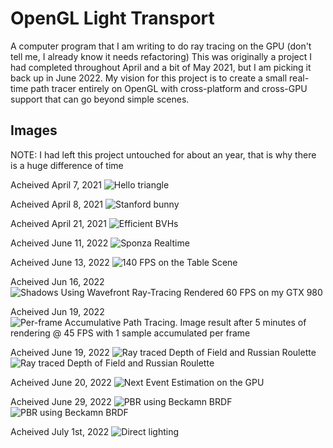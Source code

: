 # OpenGL Light Transport

A computer program that I am writing to do ray tracing on the GPU (don't tell me, I already know it needs refactoring)
This was originally a project I had completed throughout April and a bit of May 2021, but I am picking it back up in June 2022. My vision for this project is to create a small real-time path tracer entirely on OpenGL with cross-platform and cross-GPU support that can go beyond simple scenes.

## Images

NOTE: I had left this project untouched for about an year, that is why there is a huge difference of time

Acheived April 7, 2021
![Hello triangle](images/1FirstTriangle.png)

Acheived April 8, 2021
![Stanford bunny](images/2StanfordBunny.png)

Acheived April 21, 2021
![Efficient BVHs](images/3BVHTest.png)

Acheived June 11, 2022
![Sponza Realtime](images/4SponzaRendering.png)

Acheived June 13, 2022
![140 FPS on the Table Scene](images/5MergingMesh.png)

Acheived Jun 16, 2022
![Shadows Using Wavefront Ray-Tracing Rendered 60 FPS on my GTX 980](images/6WavefrontShadows.png)

Acheived Jun 19, 2022
![Per-frame Accumulative Path Tracing. Image result after 5 minutes of rendering @ 45 FPS with 1 sample accumulated per frame](images/7PathTracing.png)

Acheived June 19, 2022
![Ray traced Depth of Field and Russian Roulette](images/8.1RayTracedDOF.png)
![Ray traced Depth of Field and Russian Roulette](images/8.2RayTracedDOF.png)

Acheived June 20, 2022
![Next Event Estimation on the GPU](images/9NextEventEstimation.png)

Acheived June 29, 2022
![PBR using Beckamn BRDF](images/10PBR-1.png)
![PBR using Beckamn BRDF](images/10PBR-2.png)

Acheived July 1st, 2022
![Direct lighting](images/11DirectLighting.png)